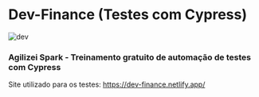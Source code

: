 # Dev-Finance (Testes com Cypress)
 
![dev](https://user-images.githubusercontent.com/71274564/160671323-541cf8c3-12f2-4b93-8205-839d0e52df76.png)

### Agilizei Spark - Treinamento gratuito de automação de testes com Cypress
Site utilizado para os testes: https://dev-finance.netlify.app/
